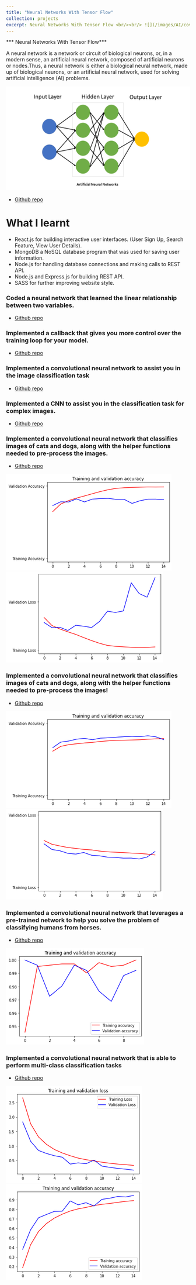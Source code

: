 ```yaml
---
title: "Neural Networks With Tensor Flow"
collection: projects
excerpt: Neural Networks With Tensor Flow <br/><br/> ![](/images/AI/coverpic.png)
---
```


*** Neural Networks With Tensor Flow***

A neural network is a network or circuit of biological neurons, or, in a modern sense, an artificial neural network, composed of artificial neurons or nodes.Thus, a neural network is either a biological neural network, made up of biological neurons, or an artificial neural network, used for solving artificial intelligence (AI) problems.

![](/images/AI/coverpic.png)

* [Github repo](https://github.com/MelDashti/ToDoList)


# What I learnt

- React.js for building interactive user interfaces. (User Sign Up, Search Feature, View User Details).
- MongoDB a NoSQL database program that was used for saving user information. 
- Node.js for handling database connections and making calls to REST API. 
- Node.js and Express.js for building REST API.
- SASS for further improving website style.


### Coded a neural network that learned the linear relationship between two variables.

* [Github repo](https://github.com/MelDashti/TensorFlowProjects/blob/master/w1-assignment/C1W1_Assignment.ipynb)


### Implemented a callback that gives you more control over the training loop for your model.

* [Github repo](https://github.com/MelDashti/TensorFlowProjects/blob/master/w2-assignment/C1W2_Assignment.ipynb)

### Implemented a convolutional neural network to assist you in the image classification task

* [Github repo](https://github.com/MelDashti/TensorFlowProjects/blob/master/w3-assingment/C1W3_Assignment.ipynb)

### Implemented a CNN to assist you in the classification task for complex images.

* [Github repo](https://github.com/MelDashti/TensorFlowProjects/blob/master/w4-assingment/C1W4_Assignment.ipynb)


### Implemented a convolutional neural network that classifies images of cats and dogs, along with the helper functions needed to pre-process the images.

* [Github repo](https://github.com/MelDashti/TensorFlowProjects/blob/master/C2W1_Assignment.ipynb)

![](/images/AI/image5.png)
![](/images/AI/image6.png)

### Implemented a convolutional neural network that classifies images of cats and dogs, along with the helper functions needed to pre-process the images!

* [Github repo](https://github.com/MelDashti/TensorFlowProjects/blob/master/C2W2_Assignment.ipynb)

![](/images/AI/image7.png)
![](/images/AI/image8.png)


### Implemented a convolutional neural network that leverages a pre-trained network to help you solve the problem of classifying humans from horses.

* [Github repo](https://github.com/MelDashti/TensorFlowProjects/blob/master/C2W3_Assignment.ipynb)

![](/images/AI/image3.png)


### Implemented a convolutional neural network that is able to perform multi-class classification tasks

* [Github repo](https://github.com/MelDashti/TensorFlowProjects/blob/master/C2W4_Assignment.ipynb)

![](/images/AI/image1.png)
![](/images/AI/image2.png)





